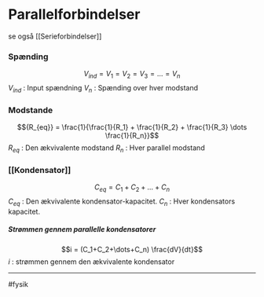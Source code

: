 # Parallelforbindelser
se også [[Serieforbindelser]]

### Spænding
$$V_{ind} = V_1 = V_2 = V_3 = \dots = V_n$$
$V_{ind}$ : Input spændning
$V_n$ : Spænding over hver modstand


### Modstande
$${R_{eq}} = \frac{1}{\frac{1}{R_1} + \frac{1}{R_2} + \frac{1}{R_3} \dots \frac{1}{R_n}}$$
$R_{eq}$ : Den ækvivalente modstand
$R_n$ : Hver parallel modstand

### [[Kondensator]]
$$C_{eq} = C_1 + C_2+\dots+C_n$$
$C_{eq}$ : Den ækvivalente kondensator-kapacitet.
$C_n$ : Hver kondensators kapacitet.

##### Strømmen gennem parallelle kondensatorer
$$i = (C_1+C_2+\dots+C_n) \frac{dV}{dt}$$
$i$ : strømmen gennem den ækvivalente kondensator

$$$$

---
#fysik 

